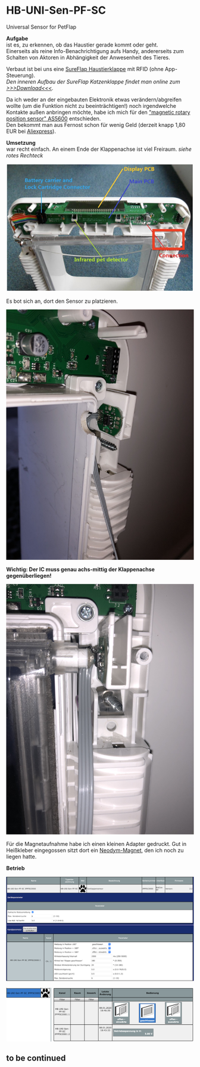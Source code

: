 # HB-UNI-Sen-PF-SC
Universal Sensor for PetFlap

**Aufgabe**</br>
ist es, zu erkennen, ob das Haustier gerade kommt oder geht.</br>
Einerseits als reine Info-Benachrichtigung aufs Handy, andererseits zum Schalten von Aktoren in Abhängigkeit der Anwesenheit des Tieres.

Verbaut ist bei uns eine [SureFlap Haustierklappe](https://www.surepetcare.com/de-de/haustierklappen/mikrochip-haustierklappe) mit RFID (ohne App-Steuerung).</br>
_Den inneren Aufbau der SureFlap Katzenklappe findet man online zum [>>>Download<<<](https://fccid.io/XO9-DOOR-1001/Internal-Photos/Internal-Photos-1909838)._

Da ich weder an der eingebauten Elektronik etwas verändern/abgreifen wollte (um die Funktion nicht zu beeinträchtigen!) noch irgendwelche Kontakte außen anbringen möchte, habe ich mich für den ["magnetic rotary position sensor" AS5600](https://ams.com/documents/20143/36005/AS5600_DS000365_5-00.pdf) entschieden.</br>
Den bekommt man aus Fernost schon für wenig Geld (derzeit knapp 1,80 EUR bei [Aliexpress](https://de.aliexpress.com/item/4000140460377.html)).

**Umsetzung**</br>
war recht einfach.
An einem Ende der Klappenachse ist viel Freiraum. _siehe rotes Rechteck_

![teardown](Images/teardown.png)


Es bot sich an, dort den Sensor zu platzieren.

![sensor1](Images/sensor1.jpg)

**Wichtig: Der IC muss genau achs-mittig der Klappenachse gegenüberliegen!**

![komplett](Images/komplett.jpg)

Für die Magnetaufnahme habe ich einen kleinen Adapter gedruckt. Gut in Heißkleber eingegossen sitzt dort ein [Neodym-Magnet](https://www.magnethandel.de/neodym-magnete-3-2-mm-n52), den ich noch zu liegen hatte.

**Betrieb**</br>

![webui_einstellungen](Images/webui_einstellungen.png)


![webui_bedienung](Images/webui_bedienung.png)



## to be continued
